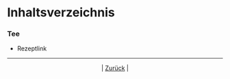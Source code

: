 # Inhaltsverzeichnis

### Tee

- Rezeptlink



------

<p align="center">| <a href="../index.md">Zurück</a> |</p>

